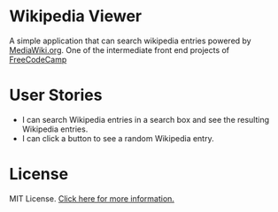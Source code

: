 # Wikipedia Viewer

A simple application that can search wikipedia entries powered by [MediaWiki.org](https://www.mediawiki.org/wiki/MediaWiki). One of the intermediate front end projects of [FreeCodeCamp](https://www.freecodecamp.com/challenges/build-a-simon-game)


# User Stories

- I can search Wikipedia entries in a search box and see the resulting Wikipedia entries.
- I can click a button to see a random Wikipedia entry.

# License

MIT License. [Click here for more information.](LICENSE)

